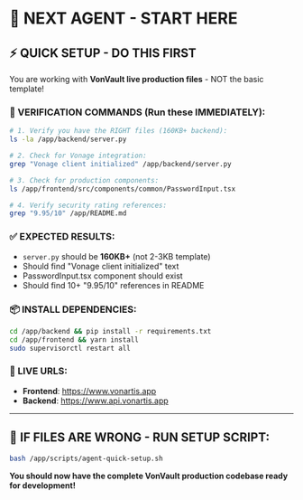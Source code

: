 # 🚀 **NEXT AGENT - START HERE**

## ⚡ **QUICK SETUP - DO THIS FIRST**

You are working with **VonVault live production files** - NOT the basic template!

### **🎯 VERIFICATION COMMANDS** (Run these IMMEDIATELY):
```bash
# 1. Verify you have the RIGHT files (160KB+ backend):
ls -la /app/backend/server.py

# 2. Check for Vonage integration:
grep "Vonage client initialized" /app/backend/server.py

# 3. Check for production components:
ls /app/frontend/src/components/common/PasswordInput.tsx

# 4. Verify security rating references:
grep "9.95/10" /app/README.md
```

### **✅ EXPECTED RESULTS:**
- `server.py` should be **160KB+** (not 2-3KB template)
- Should find "Vonage client initialized" text
- PasswordInput.tsx component should exist
- Should find 10+ "9.95/10" references in README

### **📦 INSTALL DEPENDENCIES:**
```bash
cd /app/backend && pip install -r requirements.txt
cd /app/frontend && yarn install
sudo supervisorctl restart all
```

### **🔗 LIVE URLS:**
- **Frontend**: https://www.vonartis.app
- **Backend**: https://www.api.vonartis.app

---

## 🎯 **IF FILES ARE WRONG - RUN SETUP SCRIPT:**
```bash
bash /app/scripts/agent-quick-setup.sh
```

**You should now have the complete VonVault production codebase ready for development!**